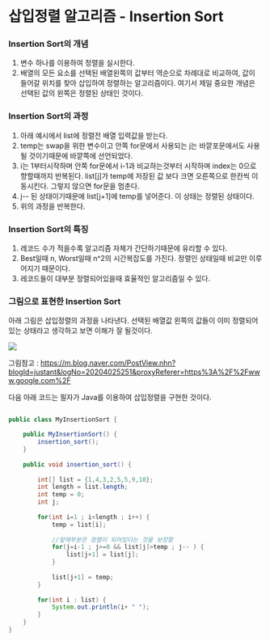 # 삽입정렬 알고리즘 - Insertion Sort


### Insertion Sort의 개념


1. 변수 하나를 이용하여 정렬을 실시한다.
2. 배열의 모든 요소를 선택된 배열왼쪽의 값부터 역순으로 차례대로 비교하여, 값이 들어갈 위치를 찾아 삽입하여 정렬하는 알고리즘이다. 여기서 제일 중요한 개념은 선택된 값의 왼쪽은 정렬된 상태인 것이다.


### Insertion Sort의 과정


1. 아래 예시에서 list에 정렬전 배열 입력값을 받는다.
2. temp는 swap을 위한 변수이고 안쪽 for문에서 사용되는 j는 바깥포문에서도 사용될 것이기때문에 바깥쪽에 선언되었다.
3. i는 1부터시작하며 안쪽 for문에서 i-1과 비교하는것부터 시작하며 index는 0으로 향할때까지 반복된다. list[j]가 temp에 저장된 값 보다 크면 오른쪽으로 한칸씩 이동시킨다. 그렇지 않으면  for문을 멈춘다.
4. j-- 된 상태이기때문에 list[j+1]에 temp를  넣어준다. 이 상태는 정렬된 상태이다.
4. 위의 과정을 반복한다.


### Insertion Sort의 특징


1. 레코드 수가 적을수록 알고리즘 자체가 간단하기때문에 유리할 수 있다.
2. Best일때 n, Worst일때 n^2의 시간복잡도를 가진다. 정렬인 상태일때 비교만 이루어지기 때문이다.
3. 레코드들이 대부분 정렬되어있을때 효율적인 알고리즘일 수 있다.


### 그림으로 표현한 Insertion Sort


아래 그림은 삽입정렬의 과정을 나타낸다. 선택된 배열값 왼쪽의 값들이 이미 정렬되어있는 상태라고 생각하고 보면 이해가 잘 될것이다.

![](https://mblogthumb-phinf.pstatic.net/20140128_138/justant_1390838207680eBQJX_PNG/1.png?type=w2)

그림참고 : https://m.blog.naver.com/PostView.nhn?blogId=justant&logNo=20204025251&proxyReferer=https%3A%2F%2Fwww.google.com%2F


다음 아래 코드는 필자가 Java를 이용하여 삽입정렬을 구현한 것이다. 


```java

public class MyInsertionSort {

    public MyInsertionSort() {
        insertion_sort();
    }
    
    public void insertion_sort() {
        
        int[] list = {1,4,3,2,5,5,9,10};
        int length = list.length;
        int temp = 0;
        int j;
        
        for(int i=1 ; i<length ; i++) {
            temp = list[i];
            
            //앞에부분은 정렬이 되어있다는 것을 보장함
            for(j=i-1 ; j>=0 && list[j]>temp ; j-- ) {
                list[j+1] = list[j];
            }
            
            list[j+1] = temp;
        }
        
        for(int i : list) {
            System.out.println(i+ " ");
        }
    }
}


```

